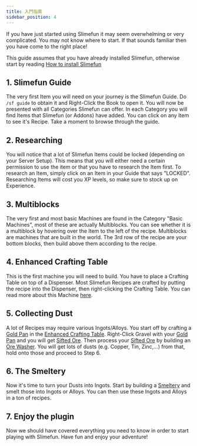 ```yaml
---
title: 入門指南
sidebar_position: 4
---
```


If you have just started using Slimefun it may seem overwhelming or very complicated. You may not know where to start. If that sounds familiar then you have come to the right place!

This guide assumes that you have already installed Slimefun, otherwise start by reading [How to install Slimefun](Installing-Slimefun.md)

## 1. Slimefun Guide

The very first Item you will need on your journey is the Slimefun Guide. Do `/sf guide` to obtain it and Right-Click the Book to open it. You will now be presented with all Categories Slimefun can offer. In each Category you will find Items that Slimefun (or Addons) have added. You can click on any Item to see it's Recipe. Take a moment to browse through the guide.

## 2. Researching

You will notice that a lot of Slimefun Items could be locked (depending on your Server Setup). This means that you will either need a certain permission to use the item or that you have to research the Item first. To research an Item, simply click on an Item in your Guide that says "LOCKED". Researching Items will cost you XP levels, so make sure to stock up on Experience.

## 3. Multiblocks

The very first and most basic Machines are found in the Category "Basic Machines", most of these are actually Multiblocks. You can see whether it is a multiblock by hovering over the Item to the left of the recipe. Multiblocks are machines that are built in the world. The 3rd row of the recipe are your bottom blocks, then build above them according to the recipe.

## 4. Enhanced Crafting Table

This is the first machine you will need to build. You have to place a Crafting Table on top of a Dispenser. Most Slimefun Recipes are crafted by putting the recipe into the Dispenser, then right-clicking the Crafting Table. You can read more about this Machine [here](../Basic-Machines/Enhanced-Crafting-Table.md).

## 5. Collecting Dust

A lot of Recipes may require various Ingots/Alloys. You start off by crafting a [Gold Pan](../Tools/Gold-Pan.md) in the [Enhanced Crafting Table](../Basic-Machines/Enhanced-Crafting-Table.md). Right-Click Gravel with your [Gold Pan](../Tools/Gold-Pan.md) and you will get [Sifted Ore](../Miscellaneous-Items/Sifted-Ore.md). Then process your [Sifted Ore](../Miscellaneous-Items/Sifted-Ore.md) by building an [Ore Washer](../Basic-Machines/Ore-Washer.md). You will get lots of dusts (e.g. Copper, Tin, Zinc,...) from that, hold onto those and proceed to Step 6.

## 6. The Smeltery

Now it's time to turn your Dusts into Ingots. Start by building a [Smeltery](../Basic-Machines/Smeltery.md) and smelt those into Ingots or Alloys. You can then use these Ingots and Alloys in a ton of recipes.

## 7. Enjoy the plugin

Now we should have covered everything you need to know in order to start playing with Slimefun. Have fun and enjoy your adventure!
